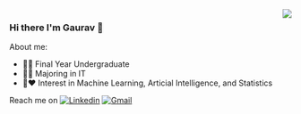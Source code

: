 <img align='right' src="https://github-readme-stats.vercel.app/api?username=gauravsharma-97&show_icons=true">

### Hi there I'm Gaurav :wave:

<!-- [![gauravsharma.com](https://img.shields.io/static/v1?label=gauravsharma.com&message=%20&color=yellow&logo=&style=flat-square&logoColor=white)](https://www.gauravsharma.com/) -->

About me:
  
* 👨‍🎓  Final Year Undergraduate  
* 👨‍💻  Majoring in IT  
* 👨‍:heart:  Interest in Machine Learning, Articial Intelligence, and Statistics
 
 <!-- 🚧 **Current Project:**  -->
 
Reach me on 
[![Linkedin](https://img.shields.io/static/v1?label=LinkedIn&message=%20&color=orange&logo=Linkedin&style=flat-square&logoColor=white)](https://www.linkedin.com/in/gs-11/)
[![Gmail](https://img.shields.io/static/v1?label=Gmail&message=%20&color=red&logo=gmail&style=flat-square&logoColor=white)](mailto:gauravsharmaa97@gmail.com)
  

<!-- ⭐️ From [Gaurav Sharma](https://github.com/gauravsharma-97) -->
